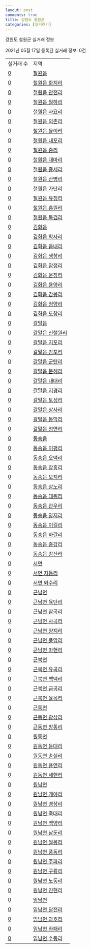 ```yaml
---
layout: post
comments: true
title: 강원도 철원군
categories: [실거래가]
---
```


강원도 철원군 실거래 정보

2021년 05월 17일 등록된 실거래 정보: 0건


<table>
  <tr>
    <td>실거래 수</td>
    <td>지역</td>
  </tr>

  
  <tr>
    <td><a href="4278025000.html">0</a></td>
    <td><a href="4278025000.html">철원읍</a></td>
  </tr>
    

  <tr>
    <td><a href="4278025021.html">0</a></td>
    <td><a href="4278025021.html">철원읍 화지리</a></td>
  </tr>
    

  <tr>
    <td><a href="4278025022.html">0</a></td>
    <td><a href="4278025022.html">철원읍 관전리</a></td>
  </tr>
    

  <tr>
    <td><a href="4278025023.html">0</a></td>
    <td><a href="4278025023.html">철원읍 월하리</a></td>
  </tr>
    

  <tr>
    <td><a href="4278025024.html">0</a></td>
    <td><a href="4278025024.html">철원읍 사요리</a></td>
  </tr>
    

  <tr>
    <td><a href="4278025025.html">0</a></td>
    <td><a href="4278025025.html">철원읍 외촌리</a></td>
  </tr>
    

  <tr>
    <td><a href="4278025026.html">0</a></td>
    <td><a href="4278025026.html">철원읍 율이리</a></td>
  </tr>
    

  <tr>
    <td><a href="4278025027.html">0</a></td>
    <td><a href="4278025027.html">철원읍 내포리</a></td>
  </tr>
    

  <tr>
    <td><a href="4278025028.html">0</a></td>
    <td><a href="4278025028.html">철원읍 중리</a></td>
  </tr>
    

  <tr>
    <td><a href="4278025029.html">0</a></td>
    <td><a href="4278025029.html">철원읍 대마리</a></td>
  </tr>
    

  <tr>
    <td><a href="4278025030.html">0</a></td>
    <td><a href="4278025030.html">철원읍 중세리</a></td>
  </tr>
    

  <tr>
    <td><a href="4278025031.html">0</a></td>
    <td><a href="4278025031.html">철원읍 산명리</a></td>
  </tr>
    

  <tr>
    <td><a href="4278025032.html">0</a></td>
    <td><a href="4278025032.html">철원읍 가단리</a></td>
  </tr>
    

  <tr>
    <td><a href="4278025033.html">0</a></td>
    <td><a href="4278025033.html">철원읍 유정리</a></td>
  </tr>
    

  <tr>
    <td><a href="4278025034.html">0</a></td>
    <td><a href="4278025034.html">철원읍 홍원리</a></td>
  </tr>
    

  <tr>
    <td><a href="4278025035.html">0</a></td>
    <td><a href="4278025035.html">철원읍 독검리</a></td>
  </tr>
    

  <tr>
    <td><a href="4278025300.html">0</a></td>
    <td><a href="4278025300.html">김화읍</a></td>
  </tr>
    

  <tr>
    <td><a href="4278025321.html">0</a></td>
    <td><a href="4278025321.html">김화읍 학사리</a></td>
  </tr>
    

  <tr>
    <td><a href="4278025322.html">0</a></td>
    <td><a href="4278025322.html">김화읍 읍내리</a></td>
  </tr>
    

  <tr>
    <td><a href="4278025323.html">0</a></td>
    <td><a href="4278025323.html">김화읍 생창리</a></td>
  </tr>
    

  <tr>
    <td><a href="4278025324.html">0</a></td>
    <td><a href="4278025324.html">김화읍 암정리</a></td>
  </tr>
    

  <tr>
    <td><a href="4278025325.html">0</a></td>
    <td><a href="4278025325.html">김화읍 운장리</a></td>
  </tr>
    

  <tr>
    <td><a href="4278025326.html">0</a></td>
    <td><a href="4278025326.html">김화읍 용양리</a></td>
  </tr>
    

  <tr>
    <td><a href="4278025327.html">0</a></td>
    <td><a href="4278025327.html">김화읍 감봉리</a></td>
  </tr>
    

  <tr>
    <td><a href="4278025328.html">0</a></td>
    <td><a href="4278025328.html">김화읍 청양리</a></td>
  </tr>
    

  <tr>
    <td><a href="4278025329.html">0</a></td>
    <td><a href="4278025329.html">김화읍 도창리</a></td>
  </tr>
    

  <tr>
    <td><a href="4278025600.html">0</a></td>
    <td><a href="4278025600.html">갈말읍</a></td>
  </tr>
    

  <tr>
    <td><a href="4278025621.html">0</a></td>
    <td><a href="4278025621.html">갈말읍 신철원리</a></td>
  </tr>
    

  <tr>
    <td><a href="4278025622.html">0</a></td>
    <td><a href="4278025622.html">갈말읍 지포리</a></td>
  </tr>
    

  <tr>
    <td><a href="4278025623.html">0</a></td>
    <td><a href="4278025623.html">갈말읍 강포리</a></td>
  </tr>
    

  <tr>
    <td><a href="4278025624.html">0</a></td>
    <td><a href="4278025624.html">갈말읍 군탄리</a></td>
  </tr>
    

  <tr>
    <td><a href="4278025625.html">0</a></td>
    <td><a href="4278025625.html">갈말읍 문혜리</a></td>
  </tr>
    

  <tr>
    <td><a href="4278025626.html">0</a></td>
    <td><a href="4278025626.html">갈말읍 내대리</a></td>
  </tr>
    

  <tr>
    <td><a href="4278025627.html">0</a></td>
    <td><a href="4278025627.html">갈말읍 지경리</a></td>
  </tr>
    

  <tr>
    <td><a href="4278025628.html">0</a></td>
    <td><a href="4278025628.html">갈말읍 토성리</a></td>
  </tr>
    

  <tr>
    <td><a href="4278025629.html">0</a></td>
    <td><a href="4278025629.html">갈말읍 상사리</a></td>
  </tr>
    

  <tr>
    <td><a href="4278025630.html">0</a></td>
    <td><a href="4278025630.html">갈말읍 동막리</a></td>
  </tr>
    

  <tr>
    <td><a href="4278025631.html">0</a></td>
    <td><a href="4278025631.html">갈말읍 정연리</a></td>
  </tr>
    

  <tr>
    <td><a href="4278025900.html">0</a></td>
    <td><a href="4278025900.html">동송읍</a></td>
  </tr>
    

  <tr>
    <td><a href="4278025921.html">0</a></td>
    <td><a href="4278025921.html">동송읍 이평리</a></td>
  </tr>
    

  <tr>
    <td><a href="4278025922.html">0</a></td>
    <td><a href="4278025922.html">동송읍 오덕리</a></td>
  </tr>
    

  <tr>
    <td><a href="4278025923.html">0</a></td>
    <td><a href="4278025923.html">동송읍 장흥리</a></td>
  </tr>
    

  <tr>
    <td><a href="4278025924.html">0</a></td>
    <td><a href="4278025924.html">동송읍 오지리</a></td>
  </tr>
    

  <tr>
    <td><a href="4278025925.html">0</a></td>
    <td><a href="4278025925.html">동송읍 상노리</a></td>
  </tr>
    

  <tr>
    <td><a href="4278025926.html">0</a></td>
    <td><a href="4278025926.html">동송읍 대위리</a></td>
  </tr>
    

  <tr>
    <td><a href="4278025927.html">0</a></td>
    <td><a href="4278025927.html">동송읍 관우리</a></td>
  </tr>
    

  <tr>
    <td><a href="4278025928.html">0</a></td>
    <td><a href="4278025928.html">동송읍 양지리</a></td>
  </tr>
    

  <tr>
    <td><a href="4278025929.html">0</a></td>
    <td><a href="4278025929.html">동송읍 이길리</a></td>
  </tr>
    

  <tr>
    <td><a href="4278025930.html">0</a></td>
    <td><a href="4278025930.html">동송읍 하갈리</a></td>
  </tr>
    

  <tr>
    <td><a href="4278025931.html">0</a></td>
    <td><a href="4278025931.html">동송읍 중강리</a></td>
  </tr>
    

  <tr>
    <td><a href="4278025932.html">0</a></td>
    <td><a href="4278025932.html">동송읍 강산리</a></td>
  </tr>
    

  <tr>
    <td><a href="4278031000.html">0</a></td>
    <td><a href="4278031000.html">서면</a></td>
  </tr>
    

  <tr>
    <td><a href="4278031021.html">0</a></td>
    <td><a href="4278031021.html">서면 자등리</a></td>
  </tr>
    

  <tr>
    <td><a href="4278031022.html">0</a></td>
    <td><a href="4278031022.html">서면 와수리</a></td>
  </tr>
    

  <tr>
    <td><a href="4278032000.html">0</a></td>
    <td><a href="4278032000.html">근남면</a></td>
  </tr>
    

  <tr>
    <td><a href="4278032021.html">0</a></td>
    <td><a href="4278032021.html">근남면 육단리</a></td>
  </tr>
    

  <tr>
    <td><a href="4278032022.html">0</a></td>
    <td><a href="4278032022.html">근남면 잠곡리</a></td>
  </tr>
    

  <tr>
    <td><a href="4278032023.html">0</a></td>
    <td><a href="4278032023.html">근남면 사곡리</a></td>
  </tr>
    

  <tr>
    <td><a href="4278032024.html">0</a></td>
    <td><a href="4278032024.html">근남면 양지리</a></td>
  </tr>
    

  <tr>
    <td><a href="4278032025.html">0</a></td>
    <td><a href="4278032025.html">근남면 풍암리</a></td>
  </tr>
    

  <tr>
    <td><a href="4278032026.html">0</a></td>
    <td><a href="4278032026.html">근남면 마현리</a></td>
  </tr>
    

  <tr>
    <td><a href="4278033000.html">0</a></td>
    <td><a href="4278033000.html">근북면</a></td>
  </tr>
    

  <tr>
    <td><a href="4278033021.html">0</a></td>
    <td><a href="4278033021.html">근북면 유곡리</a></td>
  </tr>
    

  <tr>
    <td><a href="4278033022.html">0</a></td>
    <td><a href="4278033022.html">근북면 백덕리</a></td>
  </tr>
    

  <tr>
    <td><a href="4278033023.html">0</a></td>
    <td><a href="4278033023.html">근북면 금곡리</a></td>
  </tr>
    

  <tr>
    <td><a href="4278033024.html">0</a></td>
    <td><a href="4278033024.html">근북면 율목리</a></td>
  </tr>
    

  <tr>
    <td><a href="4278034000.html">0</a></td>
    <td><a href="4278034000.html">근동면</a></td>
  </tr>
    

  <tr>
    <td><a href="4278034021.html">0</a></td>
    <td><a href="4278034021.html">근동면 광삼리</a></td>
  </tr>
    

  <tr>
    <td><a href="4278034022.html">0</a></td>
    <td><a href="4278034022.html">근동면 방통리</a></td>
  </tr>
    

  <tr>
    <td><a href="4278035000.html">0</a></td>
    <td><a href="4278035000.html">원동면</a></td>
  </tr>
    

  <tr>
    <td><a href="4278035021.html">0</a></td>
    <td><a href="4278035021.html">원동면 등대리</a></td>
  </tr>
    

  <tr>
    <td><a href="4278035022.html">0</a></td>
    <td><a href="4278035022.html">원동면 송실리</a></td>
  </tr>
    

  <tr>
    <td><a href="4278035023.html">0</a></td>
    <td><a href="4278035023.html">원동면 용연리</a></td>
  </tr>
    

  <tr>
    <td><a href="4278035024.html">0</a></td>
    <td><a href="4278035024.html">원동면 세현리</a></td>
  </tr>
    

  <tr>
    <td><a href="4278036000.html">0</a></td>
    <td><a href="4278036000.html">원남면</a></td>
  </tr>
    

  <tr>
    <td><a href="4278036021.html">0</a></td>
    <td><a href="4278036021.html">원남면 개야리</a></td>
  </tr>
    

  <tr>
    <td><a href="4278036022.html">0</a></td>
    <td><a href="4278036022.html">원남면 경상리</a></td>
  </tr>
    

  <tr>
    <td><a href="4278036023.html">0</a></td>
    <td><a href="4278036023.html">원남면 죽대리</a></td>
  </tr>
    

  <tr>
    <td><a href="4278036024.html">0</a></td>
    <td><a href="4278036024.html">원남면 백양리</a></td>
  </tr>
    

  <tr>
    <td><a href="4278036025.html">0</a></td>
    <td><a href="4278036025.html">원남면 남둔리</a></td>
  </tr>
    

  <tr>
    <td><a href="4278036026.html">0</a></td>
    <td><a href="4278036026.html">원남면 월봉리</a></td>
  </tr>
    

  <tr>
    <td><a href="4278036027.html">0</a></td>
    <td><a href="4278036027.html">원남면 풍동리</a></td>
  </tr>
    

  <tr>
    <td><a href="4278036028.html">0</a></td>
    <td><a href="4278036028.html">원남면 주파리</a></td>
  </tr>
    

  <tr>
    <td><a href="4278036029.html">0</a></td>
    <td><a href="4278036029.html">원남면 구룡리</a></td>
  </tr>
    

  <tr>
    <td><a href="4278036030.html">0</a></td>
    <td><a href="4278036030.html">원남면 노동리</a></td>
  </tr>
    

  <tr>
    <td><a href="4278036031.html">0</a></td>
    <td><a href="4278036031.html">원남면 진현리</a></td>
  </tr>
    

  <tr>
    <td><a href="4278037000.html">0</a></td>
    <td><a href="4278037000.html">임남면</a></td>
  </tr>
    

  <tr>
    <td><a href="4278037021.html">0</a></td>
    <td><a href="4278037021.html">임남면 달전리</a></td>
  </tr>
    

  <tr>
    <td><a href="4278037022.html">0</a></td>
    <td><a href="4278037022.html">임남면 과호리</a></td>
  </tr>
    

  <tr>
    <td><a href="4278037023.html">0</a></td>
    <td><a href="4278037023.html">임남면 좌패리</a></td>
  </tr>
    

  <tr>
    <td><a href="4278037024.html">0</a></td>
    <td><a href="4278037024.html">임남면 수동리</a></td>
  </tr>
    


</table>
    